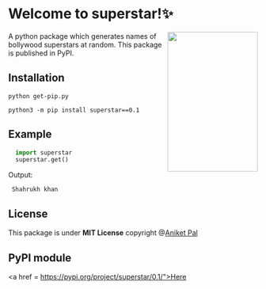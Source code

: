 Welcome to superstar!✨
===================
<img src="https://cloud.githubusercontent.com/assets/170270/7563380/f0af1aee-f7dc-11e4-9b83-92fe18cf6bdd.png" width="182" height="282" align="right">

A python package which generates names of bollywood superstars at random. This package is published in PyPI.

Installation
------------
```
python get-pip.py
```

```
python3 -m pip install superstar==0.1
```


Example
-------


```python
  import superstar
  superstar.get()

```
Output:

     Shahrukh khan
     
## License

This package is under **MIT License** copyright @<a href = "https://github.com/Aniket762">Aniket Pal</a>     

## PyPI module
<a href  = https://pypi.org/project/superstar/0.1/">Here</a>
